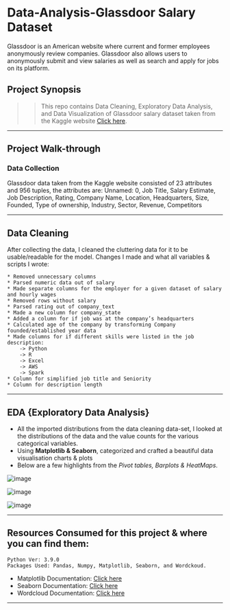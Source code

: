 # Data-Analysis-Glassdoor Salary Dataset

Glassdoor is an American website where current and former employees anonymously review companies. Glassdoor also allows users to anonymously submit and view salaries as well as search and apply for jobs on its platform.

## Project Synopsis

>> This repo contains Data Cleaning, Exploratory Data Analysis, and Data Visualization of Glassdoor salary dataset taken from the Kaggle website [Click here](https://www.kaggle.com/).

-------------------------------
## Project Walk-through

### Data Collection

Glassdoor data taken from the Kaggle website consisted of 23 attributes and 956 tuples, the attributes are: Unnamed: 0, Job Title, Salary Estimate, Job Description, Rating, Company Name, Location, Headquarters, Size, Founded, Type of ownership, Industry, Sector, Revenue, Competitors


------------------------------


## Data Cleaning

After collecting the data, I cleaned the cluttering data for it to be usable/readable for the model. Changes I made and what all variables & scripts I wrote:

    * Removed unnecessary columns
    * Parsed numeric data out of salary
    * Made separate columns for the employer for a given dataset of salary and hourly wages
    * Removed rows without salary
    * Parsed rating out of company_text
    * Made a new column for company_state
    * Added a column for if job was at the company’s headquarters
    * Calculated age of the company by transforming Company founded/established year data
    * Made columns for if different skills were listed in the job description:
        -> Python
        -> R
        -> Excel
        -> AWS
        -> Spark
    * Column for simplified job title and Seniority
    * Column for description length

-------------------------------
## EDA {Exploratory Data Analysis}

* All the imported distributions from the data cleaning data-set, I looked at the distributions of the data and the value counts for the various categorical variables.
* Using **Matplotlib & Seaborn**, categorized and crafted a beautiful data visualisation charts & plots
* Below are a few highlights from the *Pivot tables, Barplots & HeatMaps*.

![image](https://user-images.githubusercontent.com/98012611/155754204-ac899207-5593-494a-aa9b-9c6803ddf3ac.png)

![image](https://user-images.githubusercontent.com/98012611/155754457-2b4d2805-6e0d-4f4c-8217-8783b9071dc4.png)

![image](https://user-images.githubusercontent.com/98012611/155754528-c161d6d9-973b-4fc3-8e11-d921e1043207.png)

-----------------


## Resources Consumed for this project & where you can find them:

    Python Ver: 3.9.0
    Packages Used: Pandas, Numpy, Matplotlib, Seaborn, and Wordckoud.

* Matplotlib Documentation: [Click here](https://matplotlib.org/3.1.1/api/_as_gen/matplotlib.pyplot.boxplot.html?highlight=boxplot#matplotlib.pyplot.boxplot)
* Seaborn Documentation: [Click here](http://seaborn.pydata.org/examples/many_pairwise_correlations.html)
* Wordcloud Documentation: [Click here](https://www.geeksforgeeks.org/generating-word-cloud-python/#:~:text=Word%20Cloud%20is%20a%20data,highlighted%20using%20a%20word%20cloud.)

-----------------------------
